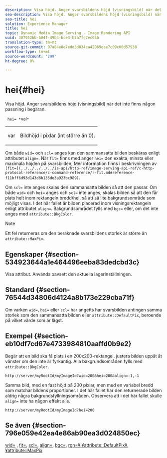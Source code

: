 ```yaml
---
description: Visa höjd. Anger svarsbildens höjd (visningsbild) när det inte finns någon passning i begäran.
seo-description: Visa höjd. Anger svarsbildens höjd (visningsbild) när det inte finns någon passning i begäran.
seo-title: hei
solution: Experience Manager
title: hei
topic: Dynamic Media Image Serving - Image Rendering API
uuid: 307952bb-604f-49b4-bce3-b7a7fc7ec63b
translation-type: tm+mt
source-git-commit: 97a84e8e7edd3d834ca42069eae7c09c00d57938
workflow-type: tm+mt
source-wordcount: '299'
ht-degree: 0%

---
```



# hei{#hei}

Visa höjd. Anger svarsbildens höjd (visningsbild) när det inte finns någon passning i begäran.

` hei= *`val`*`

<table id="simpletable_1A36827B6E6647888A4E6E868975D716"> 
 <tr class="strow"> 
  <td class="stentry"> <p> <span class="codeph"> <span class="varname"> var  </span> </span> </p> </td> 
  <td class="stentry"> <p>Bildhöjd i pixlar (int större än 0). </p> </td> 
 </tr> 
</table>

Om både `wid=` och `scl=` anges kan den sammansatta bilden beskäras enligt attributet `align=`. När `fit=` finns med anger `hei=` den exakta, minsta eller maximala höjden på svarsbilden; Mer information finns i beskrivningen av ` [fit=](../../../../../is-api/http-ref/image-serving-api-ref/c-http-protocol-reference/c-command-reference/r-fit.md#reference-f11bff6d93d143d6b135de3a923bc989)`.

Om `scl=` inte anges skalas den sammansatta bilden så att den passar. Om både `wid=` och `hei=` anges och `scl=` inte anges, skalas bilden så att den får plats helt inom rektangeln bredd/hei, så att så lite bakgrundsområde som möjligt visas. I det här fallet är bilden placerad inom visningsrektangeln enligt attributet `align=`. Bakgrundsområdet fylls med `bgc=` eller, om det inte anges med `attribute::BkgColor`.

>[!NOTE]
>
>Ett fel returneras om den beräknade svarsbildens storlek är större än `attribute::MaxPix`.

## Egenskaper {#section-534923644a1e464496eeba83dedcbd3c}

Visa attribut. Används oavsett den aktuella lagerinställningen.

## Standard {#section-76544d34806d4124a8b173e229cba71f}

Om varken `wid=`, `hei=` eller `scl=` har angetts har svarsbilden antingen samma storlek som den sammansatta bilden eller `attribute::DefaultPix`, beroende på vilket värde som är lägst.

## Exempel {#section-eb10df7cd67e4733984810aaffd0b9e2}

Begär att en bild ska få plats i en 200x200-rektangel. justera bilden uppåt åt vänster om den inte är fyrkantig. Alla bakgrundsområden fylls med `attribute::BkgColor`.

`http://server/myRootId/myImageId?wid=200&hei=200&align=-1,-1`

Samma bild, med en fast höjd på 200 pixlar, men med en variabel bredd som matchar bildens proportioner. I det här fallet har den returnerade bilden aldrig några bakgrundsfyllningsområden. Observera att i det här fallet skulle `align=` inte ha någon effekt alls.

`http://server/myRootId/myImageId?hei=200`

## Se även {#section-796e059e42ea4e86ab90ea3d024850ec}

[wid=](../../../../../is-api/http-ref/image-serving-api-ref/c-http-protocol-reference/c-command-reference/r-is-http-wid.md#reference-bfeadcb67bf4485f851eb21345527e47) ,  [fit=](../../../../../is-api/http-ref/image-serving-api-ref/c-http-protocol-reference/c-command-reference/r-fit.md#reference-f11bff6d93d143d6b135de3a923bc989),  [scl=](../../../../../is-api/http-ref/image-serving-api-ref/c-http-protocol-reference/c-command-reference/r-scl.md#reference-b2a74e493d0d407e98fe350551ba3fcc),  [align=](../../../../../is-api/http-ref/image-serving-api-ref/c-http-protocol-reference/c-command-reference/r-align.md#reference-b7d6b87c75124d78884f916dd6544bc7),  [bgc=](../../../../../is-api/http-ref/image-serving-api-ref/c-http-protocol-reference/c-command-reference/r-bgc.md#reference-53376175f617446fbe5c69120f834b88),  [ ](../../../../../is-api/http-ref/image-serving-api-ref/c-http-protocol-reference/c-command-reference/r-rgn.md#reference-daa9b80e0d8c4b1aa67d116b578d592f)  [ ](../../../../../is-api/image-catalog/image-serving-api-ref/c-image-catalog-reference/c-attributes-reference/r-defaultpix.md#reference-996b2c22b30f4fd9b970c84063306df1)  [rgn=¥,¥attribute::DefaultPix¥,¥attribute::MaxPix](../../../../../is-api/image-catalog/image-serving-api-ref/c-image-catalog-reference/c-attributes-reference/r-maxpix.md#reference-e167d396ac794079ba8b5e6eb16eeda5)
